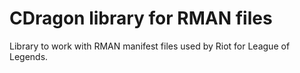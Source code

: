 # CDragon library for RMAN files

Library to work with RMAN manifest files used by Riot for League of Legends.

